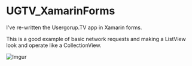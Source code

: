 # UGTV_XamarinForms
I've re-written the Usergorup.TV app in Xamarin forms.

This is a good example of basic network requests and making a ListView look and operate like a CollectionView.

![Imgur](https://i.imgur.com/jHzyGwr.png)
